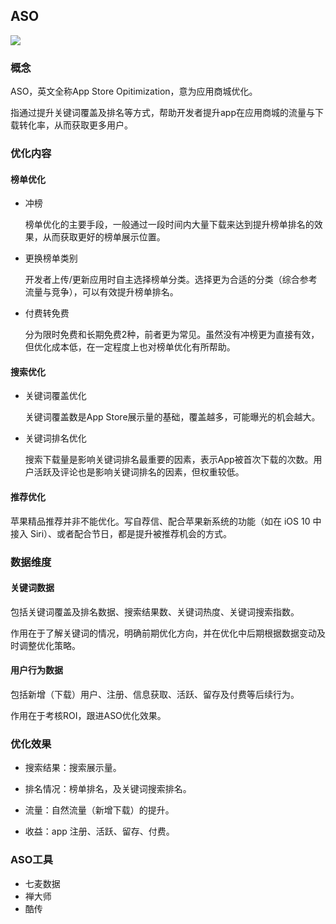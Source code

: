 ## ASO

![](D:\阿城\Documents\GitHub\KELO666.github.io.git\images\ASO.jpg)



### 概念

ASO，英文全称App Store Opitimization，意为应用商城优化。

指通过提升关键词覆盖及排名等方式，帮助开发者提升app在应用商城的流量与下载转化率，从而获取更多用户。



### 优化内容

#### 榜单优化

- 冲榜

  榜单优化的主要手段，一般通过一段时间内大量下载来达到提升榜单排名的效果，从而获取更好的榜单展示位置。

- 更换榜单类别

  开发者上传/更新应用时自主选择榜单分类。选择更为合适的分类（综合参考流量与竞争），可以有效提升榜单排名。

- 付费转免费

  分为限时免费和长期免费2种，前者更为常见。虽然没有冲榜更为直接有效，但优化成本低，在一定程度上也对榜单优化有所帮助。



#### 搜索优化

- 关键词覆盖优化

  关键词覆盖数是App Store展示量的基础，覆盖越多，可能曝光的机会越大。

- 关键词排名优化

  搜索下载量是影响关键词排名最重要的因素，表示App被首次下载的次数。用户活跃及评论也是影响关键词排名的因素，但权重较低。



#### 推荐优化

苹果精品推荐并非不能优化。写自荐信、配合苹果新系统的功能（如在 iOS 10 中接入 Siri）、或者配合节日，都是提升被推荐机会的方式。



### 数据维度

#### 关键词数据

包括关键词覆盖及排名数据、搜索结果数、关键词热度、关键词搜索指数。

作用在于了解关键词的情况，明确前期优化方向，并在优化中后期根据数据变动及时调整优化策略。



#### 用户行为数据

包括新增（下载）用户、注册、信息获取、活跃、留存及付费等后续行为。

作用在于考核ROI，跟进ASO优化效果。



### 优化效果

- 搜索结果：搜索展示量。

- 排名情况：榜单排名，及关键词搜索排名。

- 流量：自然流量（新增下载）的提升。

- 收益：app 注册、活跃、留存、付费。



### ASO工具

- 七麦数据
- 禅大师
- 酷传